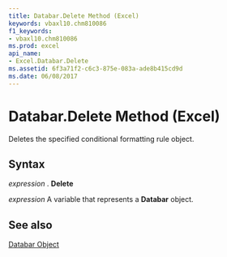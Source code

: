 ```yaml
---
title: Databar.Delete Method (Excel)
keywords: vbaxl10.chm810086
f1_keywords:
- vbaxl10.chm810086
ms.prod: excel
api_name:
- Excel.Databar.Delete
ms.assetid: 6f3a71f2-c6c3-875e-083a-ade8b415cd9d
ms.date: 06/08/2017
---
```



# Databar.Delete Method (Excel)

Deletes the specified conditional formatting rule object.


## Syntax

 _expression_ . **Delete**

 _expression_ A variable that represents a **Databar** object.


## See also


[Databar Object](Excel.Databar.md)


